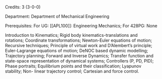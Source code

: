 Credits: 3 (3-0-0)

Department: Department of Mechanical Engineering

Prerequisites: For UG: [[APL100]]: Engineering Mechanics; For 428PG: None

Introduction to Kinematics; Rigid body kinematics-translations and rotations; Coordinate transformations; Newton-Euler equations of motion; Recursive techniques; Principle of virtual work and D’Alembert’s principle; Euler-Lagrange equations of motion; DeNOC based dynamic modelling; Trajectory planning; Forward and Inverse Dynamics; Transfer function and state-space representation of dynamical systems; Controllers (P, PD, PID); Phase portraits; Equilibrium points and their classification; Lyapunov stability; Non- linear trajectory control; Cartesian and force control.